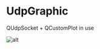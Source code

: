 # UdpGraphic
QUdpSocket + QCustomPlot in use

![alt](http://img.chaos-online.ru/images/2016/09/19/Io5cGgTsRk.png)
